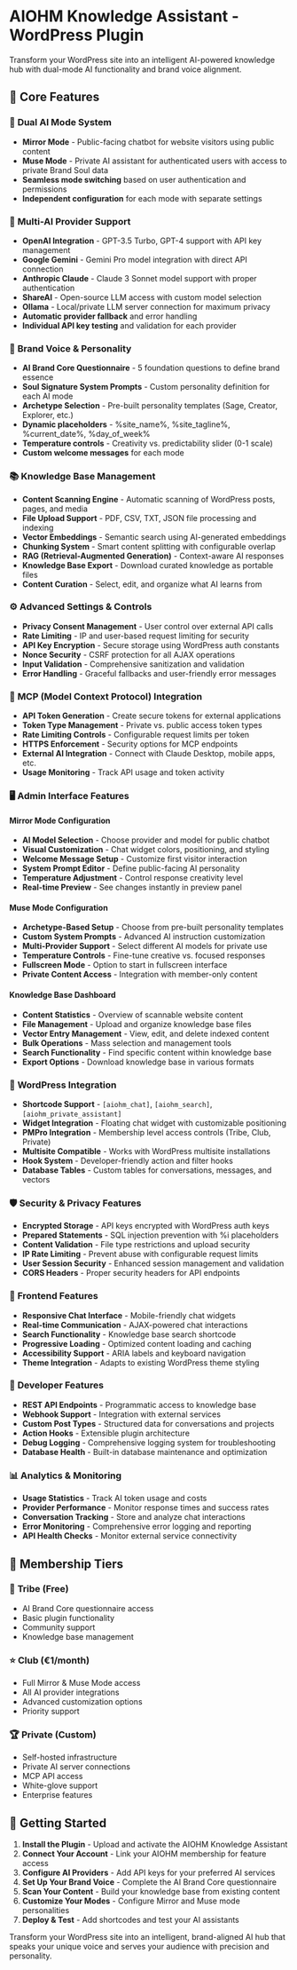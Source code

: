 # AIOHM Knowledge Assistant - WordPress Plugin

Transform your WordPress site into an intelligent AI-powered knowledge hub with dual-mode AI functionality and brand voice alignment.

## 🚀 Core Features

### 🔄 **Dual AI Mode System**
- **Mirror Mode** - Public-facing chatbot for website visitors using public content
- **Muse Mode** - Private AI assistant for authenticated users with access to private Brand Soul data
- **Seamless mode switching** based on user authentication and permissions
- **Independent configuration** for each mode with separate settings

### 🤖 **Multi-AI Provider Support**
- **OpenAI Integration** - GPT-3.5 Turbo, GPT-4 support with API key management
- **Google Gemini** - Gemini Pro model integration with direct API connection
- **Anthropic Claude** - Claude 3 Sonnet model support with proper authentication
- **ShareAI** - Open-source LLM access with custom model selection
- **Ollama** - Local/private LLM server connection for maximum privacy
- **Automatic provider fallback** and error handling
- **Individual API key testing** and validation for each provider

### 🎨 **Brand Voice & Personality**
- **AI Brand Core Questionnaire** - 5 foundation questions to define brand essence
- **Soul Signature System Prompts** - Custom personality definition for each AI mode
- **Archetype Selection** - Pre-built personality templates (Sage, Creator, Explorer, etc.)
- **Dynamic placeholders** - %site_name%, %site_tagline%, %current_date%, %day_of_week%
- **Temperature controls** - Creativity vs. predictability slider (0-1 scale)
- **Custom welcome messages** for each mode

### 📚 **Knowledge Base Management**
- **Content Scanning Engine** - Automatic scanning of WordPress posts, pages, and media
- **File Upload Support** - PDF, CSV, TXT, JSON file processing and indexing
- **Vector Embeddings** - Semantic search using AI-generated embeddings
- **Chunking System** - Smart content splitting with configurable overlap
- **RAG (Retrieval-Augmented Generation)** - Context-aware AI responses
- **Knowledge Base Export** - Download curated knowledge as portable files
- **Content Curation** - Select, edit, and organize what AI learns from

### ⚙️ **Advanced Settings & Controls**
- **Privacy Consent Management** - User control over external API calls
- **Rate Limiting** - IP and user-based request limiting for security
- **API Key Encryption** - Secure storage using WordPress auth constants
- **Nonce Security** - CSRF protection for all AJAX operations
- **Input Validation** - Comprehensive sanitization and validation
- **Error Handling** - Graceful fallbacks and user-friendly error messages

### 🔌 **MCP (Model Context Protocol) Integration**
- **API Token Generation** - Create secure tokens for external applications
- **Token Type Management** - Private vs. public access token types
- **Rate Limiting Controls** - Configurable request limits per token
- **HTTPS Enforcement** - Security options for MCP endpoints
- **External AI Integration** - Connect with Claude Desktop, mobile apps, etc.
- **Usage Monitoring** - Track API usage and token activity

### 🖥️ **Admin Interface Features**

#### Mirror Mode Configuration
- **AI Model Selection** - Choose provider and model for public chatbot
- **Visual Customization** - Chat widget colors, positioning, and styling
- **Welcome Message Setup** - Customize first visitor interaction
- **System Prompt Editor** - Define public-facing AI personality
- **Temperature Adjustment** - Control response creativity level
- **Real-time Preview** - See changes instantly in preview panel

#### Muse Mode Configuration  
- **Archetype-Based Setup** - Choose from pre-built personality templates
- **Custom System Prompts** - Advanced AI instruction customization
- **Multi-Provider Support** - Select different AI models for private use
- **Temperature Controls** - Fine-tune creative vs. focused responses
- **Fullscreen Mode** - Option to start in fullscreen interface
- **Private Content Access** - Integration with member-only content

#### Knowledge Base Dashboard
- **Content Statistics** - Overview of scannable website content
- **File Management** - Upload and organize knowledge base files
- **Vector Entry Management** - View, edit, and delete indexed content
- **Bulk Operations** - Mass selection and management tools
- **Search Functionality** - Find specific content within knowledge base
- **Export Options** - Download knowledge base in various formats

### 🔗 **WordPress Integration**
- **Shortcode Support** - `[aiohm_chat]`, `[aiohm_search]`, `[aiohm_private_assistant]`
- **Widget Integration** - Floating chat widget with customizable positioning
- **PMPro Integration** - Membership level access controls (Tribe, Club, Private)
- **Multisite Compatible** - Works with WordPress multisite installations
- **Hook System** - Developer-friendly action and filter hooks
- **Database Tables** - Custom tables for conversations, messages, and vectors

### 🛡️ **Security & Privacy Features**
- **Encrypted Storage** - API keys encrypted with WordPress auth keys
- **Prepared Statements** - SQL injection prevention with %i placeholders
- **Content Validation** - File type restrictions and upload security
- **IP Rate Limiting** - Prevent abuse with configurable request limits
- **User Session Security** - Enhanced session management and validation
- **CORS Headers** - Proper security headers for API endpoints

### 📱 **Frontend Features**
- **Responsive Chat Interface** - Mobile-friendly chat widgets
- **Real-time Communication** - AJAX-powered chat interactions
- **Search Functionality** - Knowledge base search shortcode
- **Progressive Loading** - Optimized content loading and caching
- **Accessibility Support** - ARIA labels and keyboard navigation
- **Theme Integration** - Adapts to existing WordPress theme styling

### 🔧 **Developer Features**
- **REST API Endpoints** - Programmatic access to knowledge base
- **Webhook Support** - Integration with external services
- **Custom Post Types** - Structured data for conversations and projects
- **Action Hooks** - Extensible plugin architecture
- **Debug Logging** - Comprehensive logging system for troubleshooting
- **Database Health** - Built-in database maintenance and optimization

### 📊 **Analytics & Monitoring**
- **Usage Statistics** - Track AI token usage and costs
- **Provider Performance** - Monitor response times and success rates
- **Conversation Tracking** - Store and analyze chat interactions
- **Error Monitoring** - Comprehensive error logging and reporting
- **API Health Checks** - Monitor external service connectivity

## 🎯 **Membership Tiers**

### 🌱 **Tribe (Free)**
- AI Brand Core questionnaire access
- Basic plugin functionality
- Community support
- Knowledge base management

### ⭐ **Club (€1/month)**
- Full Mirror & Muse Mode access
- All AI provider integrations
- Advanced customization options
- Priority support

### 🏆 **Private (Custom)**
- Self-hosted infrastructure
- Private AI server connections
- MCP API access
- White-glove support
- Enterprise features

## 🚀 **Getting Started**

1. **Install the Plugin** - Upload and activate the AIOHM Knowledge Assistant
2. **Connect Your Account** - Link your AIOHM membership for feature access
3. **Configure AI Providers** - Add API keys for your preferred AI services
4. **Set Up Your Brand Voice** - Complete the AI Brand Core questionnaire
5. **Scan Your Content** - Build your knowledge base from existing content
6. **Customize Your Modes** - Configure Mirror and Muse mode personalities
7. **Deploy & Test** - Add shortcodes and test your AI assistants

Transform your WordPress site into an intelligent, brand-aligned AI hub that speaks your unique voice and serves your audience with precision and personality.
